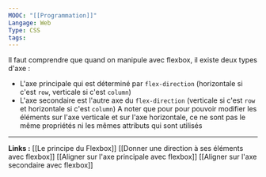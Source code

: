 ```yaml
---
MOOC: "[[Programmation]]"
Langage: Web
Type: CSS
tags:
---
```

Il faut comprendre que quand on manipule avec flexbox, il existe deux types d'axe :
- L'axe principale qui est déterminé par `flex-direction` (horizontale si c'est `row`, verticale si c'est `column`)
- L'axe secondaire est l'autre axe du `flex-direction` (verticale si c'est `row` et horizontale si c'est `column`)
A noter que pour pour pouvoir modifier les éléments sur  l'axe verticale et sur l'axe horizontale, ce ne sont pas le même propriétés ni les mêmes attributs qui sont utilisés
---
**Links :**
[[Le principe du Flexbox]]
[[Donner une direction à ses éléments avec flexbox]]
[[Aligner sur l'axe principale avec flexbox]]
[[Aligner sur l'axe secondaire avec flexbox]]